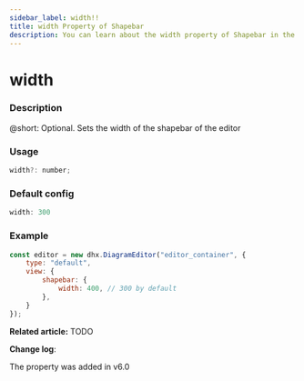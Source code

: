 ```yaml
---
sidebar_label: width!!
title: width Property of Shapebar
description: You can learn about the width property of Shapebar in the documentation of the DHTMLX JavaScript Diagram library. Browse developer guides and API reference, try out code examples and live demos, and download a free 30-day evaluation version of DHTMLX Diagram.
---
```


# width

### Description

@short: Optional. Sets the width of the shapebar of the editor

### Usage

~~~js
width?: number;
~~~

### Default config

~~~js
width: 300
~~~

### Example

~~~js
const editor = new dhx.DiagramEditor("editor_container", {
    type: "default",
    view: {
        shapebar: {
            width: 400, // 300 by default
        },
    }
});
~~~

**Related article:** TODO

**Change log**: 

The property was added in v6.0
